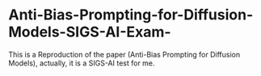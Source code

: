 # Anti-Bias-Prompting-for-Diffusion-Models-SIGS-AI-Exam-
This is a Reproduction of the paper (Anti-Bias Prompting for Diffusion Models), actually, it is a SIGS-AI test for me.
